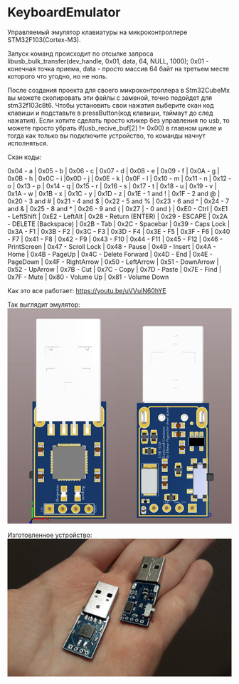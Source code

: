 # KeyboardEmulator
Управляемый эмулятор клавиатуры на микроконтроллере STM32F103(Cortex-M3).

Запуск команд происходит по отсылке запроса libusb_bulk_transfer(dev_handle, 0x01, data, 64, NULL, 1000); 0x01 - конечная точка приема, data - просто массив 64 байт на третьем месте которого что угодно, но не ноль.

После создания проекта для своего микроконтроллера в Stm32CubeMx вы можете скопировать эти файлы с заменой, точно подойдет для stm32f103c8t6. 
Чтобы установить свои нажатия выберите скан код клавиши и подставьте в pressButton(код клавиши, таймаут до след нажатия).
Если хотите сделать просто кликер без управления по usb, то можете просто убрать if(usb_recive_buf[2] != 0x00) в главном цикле и тогда как только вы подключите устройство, то команды начнут исполняться.


Скан коды:

0x04 - a | 0x05 - b | 0x06 - c | 0x07 - d | 0x08 - e | 0x09 - f | 0x0A - g | 0x0B - h | 0x0C	- i |0x0D - j | 0x0E - k | 0x0F - l | 0x10 - m | 0x11 - n | 0x12 - o | 0x13 - p | 0x14	- q | 0x15 - r | 0x16 - s | 0x17 - t | 0x18 - u | 0x19 - v | 0x1A - w | 0x1B - x | 0x1C - y | 0x1D - z | 0x1E - 1 and ! | 0x1F - 2 and @ | 0x20 - 3 and # | 0x21 - 4 and $ | 0x22 - 5 and % | 0x23 - 6 and ^ | 0x24 - 7 and & | 0x25 - 8 and * | 0x26 - 9 and ( | 0x27 | - 0 and ) | 0xE0 - Ctrl | 0xE1 - LeftShift | 0xE2 - LeftAlt | 0x28 - Return (ENTER) | 0x29 - ESCAPE | 0x2A - DELETE (Backspace) | 0x2B - Tab | 0x2C - Spacebar | 0x39 - Caps Lock | 0x3A - F1 | 0x3B - F2 | 0x3C - F3 | 0x3D - F4 | 0x3E - F5 | 0x3F - F6 | 0x40 - F7 | 0x41 - F8 | 0x42 - F9 | 0x43 - F10 | 0x44 - F11 | 0x45 - F12 | 0x46 - PrintScreen | 0x47 - Scroll Lock | 0x48 - Pause | 0x49 - Insert | 0x4A - Home | 0x4B - PageUp | 0x4C - Delete Forward | 0x4D - End | 0x4E - PageDown | 0x4F - RightArrow | 0x50 - LeftArrow | 0x51 - DownArrow | 0x52 - UpArrow | 0x7B - Cut | 0x7C - Copy | 0x7D - Paste | 0x7E - Find | 0x7F - Mute | 0x80 - Volume Up | 0x81 - Volume Down

Как это все работает: https://youtu.be/uVVuiN60hYE

Так выглядит эмулятор:
![Altium_Render](HID_Emulator.jpg)

Изготовленное устройство:
![Real_Photo](Real_photo.jpg)
